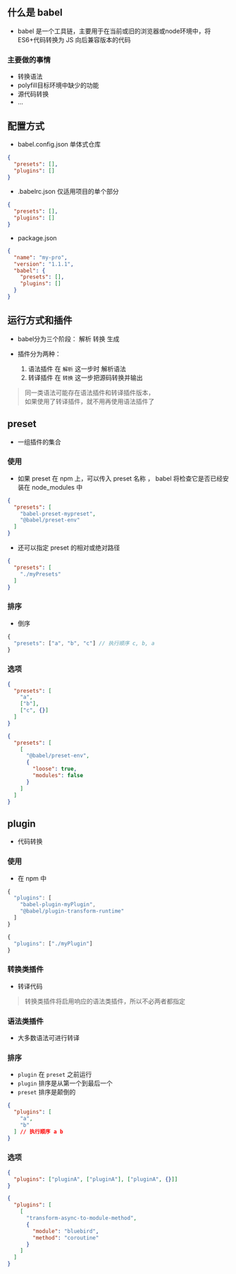 ## 什么是 babel 

- babel 是一个工具链，主要用于在当前或旧的浏览器或node环境中，将ES6+代码转换为 JS 向后兼容版本的代码

### 主要做的事情

- 转换语法
- polyfill目标环境中缺少的功能
- 源代码转换
- ...

## 配置方式 

- babel.config.json 单体式仓库

```json
{
  "presets": [],
  "plugins": []
}
```

- .babelrc.json 仅适用项目的单个部分

```json
{
  "presets": [],
  "plugins": []
}
```

- package.json

```json
{
  "name": "my-pro",
  "version": "1.1.1",
  "babel": {
    "presets": [],
    "plugins": []
  }
}
```

## 运行方式和插件

- babel分为三个阶段： 解析 转换 生成

- 插件分为两种：  
  1. 语法插件  在 `解析` 这一步时 解析语法
  2. 转译插件 在 `转换` 这一步把源码转换并输出

> 同一类语法可能存在语法插件和转译插件版本，  
  如果使用了转译插件，就不用再使用语法插件了  

## preset 

- 一组插件的集合 

### 使用 

- 如果 preset 在 npm 上，可以传入 preset 名称 ， babel 将检查它是否已经安装在 node_modules 中

```json
{
  "presets": [
    "babel-preset-mypreset",
    "@babel/preset-env"
  ]
}
```

- 还可以指定 preset 的相对或绝对路径

```json
{
  "presets": [
    "./myPresets"
  ]
}
```

### 排序

- 倒序

```js
{
  "presets": ["a", "b", "c"] // 执行顺序 c, b, a
}
```

### 选项

```json
{
  "presets": [
    "a",
    ["b"],
    ["c", {}]
  ]
}

{
  "presets": [
    [
      "@babel/preset-env",
      {
        "loose": true,
        "modules": false
      }
    ]
  ]
}
```

## plugin

- 代码转换

### 使用

- 在 npm 中

```js
{
  "plugins": [
    "babel-plugin-myPlugin",
    "@babel/plugin-transform-runtime"
  ]
}

{
  "plugins": ["./myPlugin"]
}
```

### 转换类插件 

- 转译代码  
> 转换类插件将启用响应的语法类插件，所以不必两者都指定

### 语法类插件

- 大多数语法可进行转译

### 排序

- `plugin` 在 `preset` 之前运行
- `plugin` 排序是从第一个到最后一个
- `preset` 排序是颠倒的 

```json
{
  "plugins": [
    "a", 
    "b"
  ] // 执行顺序 a b 
}
```

### 选项

```json
{
  "plugins": ["pluginA", ["pluginA"], ["pluginA", {}]]
}

{
  "plugins": [
    [
      "transform-async-to-module-method",
      {
        "module": "bluebird",
        "method": "coroutine"
      }
    ]
  ]
}
```